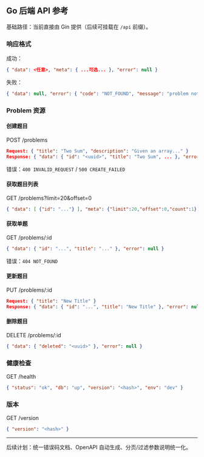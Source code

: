 ## Go 后端 API 参考

基础路径：当前直接由 Gin 提供（后续可挂载在 `/api` 前缀）。

### 响应格式
成功：
```json
{ "data": <任意>, "meta": { ...可选... }, "error": null }
```
失败：
```json
{ "data": null, "error": { "code": "NOT_FOUND", "message": "problem not found" } }
```

### Problem 资源

#### 创建题目
POST /problems
```json
Request: { "title": "Two Sum", "description": "Given an array..." }
Response: { "data": { "id": "<uuid>", "title": "Two Sum", ... }, "error": null }
```
错误：`400 INVALID_REQUEST` / `500 CREATE_FAILED`

#### 获取题目列表
GET /problems?limit=20&offset=0
```json
{ "data": [ {"id": "..."} ], "meta": {"limit":20,"offset":0,"count":1}, "error": null }
```

#### 获取单题
GET /problems/:id
```json
{ "data": { "id": "...", "title": "..." }, "error": null }
```
错误：`404 NOT_FOUND`

#### 更新题目
PUT /problems/:id
```json
Request: { "title": "New Title" }
Response: { "data": { "id": "...", "title": "New Title" }, "error": null }
```

#### 删除题目
DELETE /problems/:id
```json
{ "data": { "deleted": "<uuid>" }, "error": null }
```

### 健康检查
GET /health
```json
{ "status": "ok", "db": "up", "version": "<hash>", "env": "dev" }
```

### 版本
GET /version
```json
{ "version": "<hash>" }
```

---
后续计划：统一错误码文档、OpenAPI 自动生成、分页/过滤参数说明统一化。
